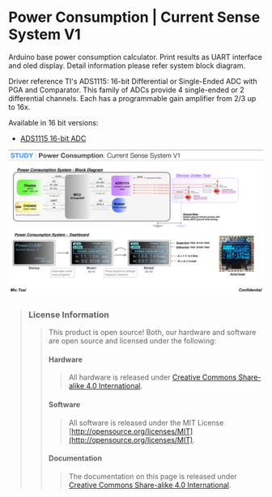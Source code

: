 Power Consumption | Current Sense System V1
==============================================

Arduino base power consumption calculator. Print results as UART interface and oled display. 
Detail information please refer system block diagram.

Driver reference TI's ADS1115: 16-bit Differential or Single-Ended ADC with PGA and Comparator. This family of ADCs provide 4 single-ended or 2 differential channels. Each has a programmable gain amplifier from 2/3 up to 16x. 

Available in 16 bit versions:

* [ADS1115 16-bit ADC](https://www.adafruit.com/product/1085)

![*Power Consumption: Current Sense System V1*](https://github.com/Mic-Tsai/Power-Consumption-Current-Sense-System-V1/blob/master/res/Current%20Sense%20System%20V1.png)
## 


>### License Information
>>This product is open source! Both, our hardware and software are open source and licensed under the following:
>>#### Hardware
>>>All hardware is released under [Creative Commons Share-alike 4.0 International](http://creativecommons.org/licenses/by-sa/4.0/).
>>#### Software 
>>>All software is released under the MIT License [http://opensource.org/licenses/MIT](http://opensource.org/licenses/MIT).
>>#### Documentation
>>>The documentation on this page is released under [Creative Commons Share-alike 4.0 International](http://creativecommons.org/licenses/by-sa/4.0/).
